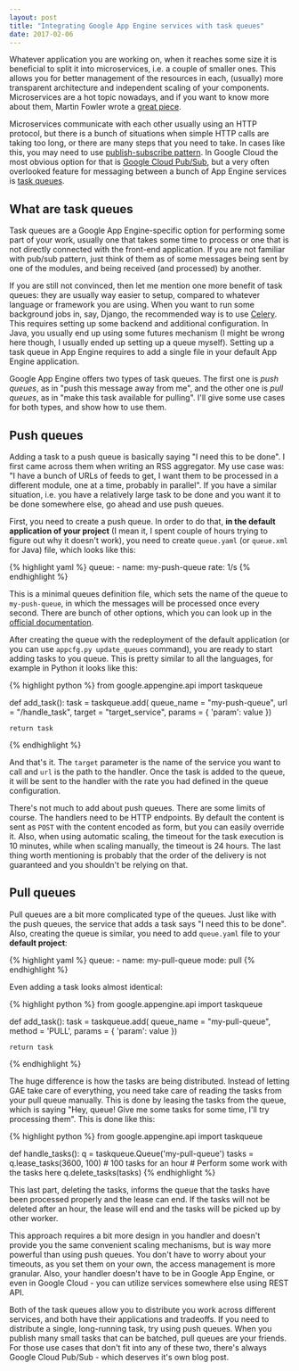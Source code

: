 ```yaml
---
layout: post
title: "Integrating Google App Engine services with task queues"
date: 2017-02-06
---
```


Whatever application you are working on, when it reaches some size it is beneficial to split it into microservices, i.e. a couple of smaller ones. This allows you for better management of the resources in each, (usually) more transparent architecture and independent scaling of your components. Microservices are a hot topic nowadays, and if you want to know more about them, Martin Fowler wrote a [great piece](https://martinfowler.com/articles/microservices.html).

Microservices communicate with each other usually using an HTTP protocol, but there is a bunch of situations when simple HTTP calls are taking too long, or there are many steps that you need to take. In cases like this, you may need to use [publish-subscribe pattern](https://en.wikipedia.org/wiki/Publish%E2%80%93subscribe_pattern). In Google Cloud the most obvious option for that is [Google Cloud Pub/Sub](https://cloud.google.com/pubsub/docs/overview), but a very often overlooked feature for messaging between a bunch of App Engine services is [task queues](https://cloud.google.com/appengine/docs/python/taskqueue/).

## What are task queues
Task queues are a Google App Engine-specific option for performing some part of your work, usually one that takes some time to process or one that is not directly connected with the front-end application. If you are not familiar with pub/sub pattern, just think of them as of some messages being sent by one of the modules, and being received (and processed) by another.

If you are still not convinced, then let me mention one more benefit of task queues: they are usually way easier to setup, compared to whatever language or framework you are using. When you want to run some background jobs in, say, Django, the recommended way is to use [Celery](http://www.celeryproject.org/). This requires setting up some backend and additional configuration. In Java, you usually end up using some futures mechanism (I might be wrong here though, I usually ended up setting up a queue myself). Setting up a task queue in App Engine requires to add a single file in your default App Engine application.

Google App Engine offers two types of task queues. The first one is *push queues*, as in "push this message away from me", and the other one is *pull queues*, as in "make this task available for pulling". I'll give some use cases for both types, and show how to use them.

## Push queues
Adding a task to a push queue is basically saying "I need this to be done". I first came across them when writing an RSS aggregator. My use case was: "I have a bunch of URLs of feeds to get, I want them to be processed in a different module, one at a time, probably in parallel". If you have a similar situation, i.e. you have a relatively large task to be done and you want it to be done somewhere else, go ahead and use push queues.

First, you need to create a push queue. In order to do that, **in the default application of your project** (I mean it, I spent couple of hours trying to figure out why it doesn't work), you need to create `queue.yaml` (or `queue.xml` for Java) file, which looks like this:

{% highlight yaml %}
queue:
    - name: my-push-queue
      rate: 1/s
{% endhighlight %}

This is a minimal queues definition file, which sets the name of the queue to `my-push-queue`, in which the messages will be processed once every second. There are bunch of other options, which you can look up in the [official documentation](https://cloud.google.com/appengine/docs/python/config/queueref).

After creating the queue with the redeployment of the default application (or you can use `appcfg.py update_queues` command), you are ready to start adding tasks to you queue. This is pretty similar to all the languages, for example in Python it looks like this:

{% highlight python %}
from google.appengine.api import taskqueue

def add_task():
    task = taskqueue.add(
        queue_name = "my-push-queue",
        url = "/handle_task",
        target = "target_service",
        params = { 'param': value })
    
    return task
{% endhighlight %}

And that's it. The `target` parameter is the name of the service you want to call and `url` is the path to the handler. Once the task is added to the queue, it will be sent to the handler with the rate you had defined in the queue configuration.

There's not much to add about push queues. There are some limits of course. The handlers need to be HTTP endpoints. By default the content is sent as `POST` with the content encoded as form, but you can easily override it. Also, when using automatic scaling, the timeout for the task execution is 10 minutes, while when scaling manually, the timeout is 24 hours. The last thing worth mentioning is probably that the order of the delivery is not guaranteed and you shouldn't be relying on that.

## Pull queues

Pull queues are a bit more complicated type of the queues. Just like with the push queues, the service that adds a task says "I need this to be done". Also, creating the queue is similar, you need to add `queue.yaml` file to your **default project**:

{% highlight yaml %}
queue:
    - name: my-pull-queue
      mode: pull
{% endhighlight %}

Even adding a task looks almost identical:

{% highlight python %}
from google.appengine.api import taskqueue

def add_task():
    task = taskqueue.add(
        queue_name = "my-pull-queue",
        method = 'PULL',
        params = { 'param': value })
    
    return task
{% endhighlight %}

The huge difference is how the tasks are being distributed. Instead of letting GAE take care of everything, you need take care of reading the tasks from your pull queue manually. This is done by leasing the tasks from the queue, which is saying "Hey, queue! Give me some tasks for some time, I'll try processing them". This is done like this:

{% highlight python %}
from google.appengine.api import taskqueue

def handle_tasks():
    q = taskqueue.Queue('my-pull-queue')
    tasks = q.lease_tasks(3600, 100) # 100 tasks for an hour
    # Perform some work with the tasks here
    q.delete_tasks(tasks)
{% endhighlight %}

This last part, deleting the tasks, informs the queue that the tasks have been processed properly and the lease can end. If the tasks will not be deleted after an hour, the lease will end and the tasks will be picked up by other worker.

This approach requires a bit more design in you handler and doesn't provide you the same convenient scaling mechanisms, but is way more powerful than using push queues. You don't have to worry about your timeouts, as you set them on your own, the access management is more granular. Also, your handler doesn't have to be in Google App Engine, or even in Google Cloud - you can utilize services somewhere else using REST API.

Both of the task queues allow you to distribute you work across different services, and both have their applications and tradeoffs. If you need to distribute a single, long-running task, try using push queues. When you publish many small tasks that can be batched, pull queues are your friends. For those use cases that don't fit into any of these two, there's always Google Cloud Pub/Sub - which deserves it's own blog post.